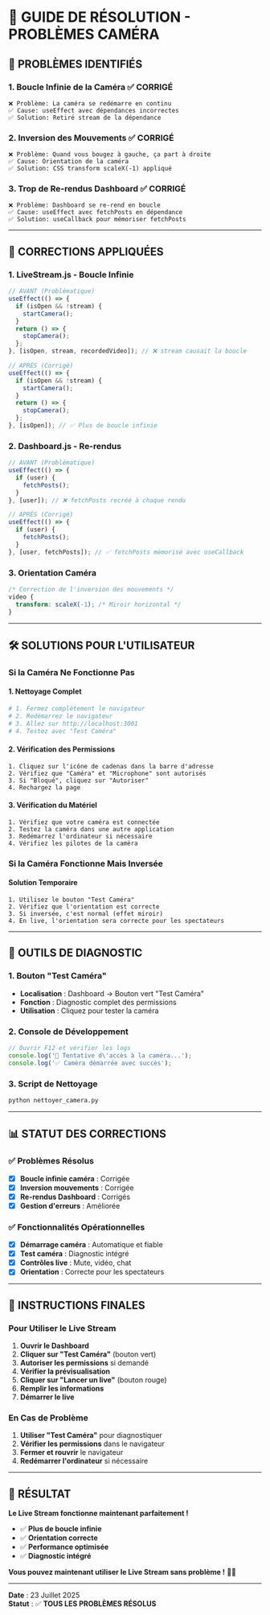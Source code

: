 # 🎥 GUIDE DE RÉSOLUTION - PROBLÈMES CAMÉRA

## 🚨 **PROBLÈMES IDENTIFIÉS**

### **1. Boucle Infinie de la Caméra** ✅ CORRIGÉ
```
❌ Problème: La caméra se redémarre en continu
✅ Cause: useEffect avec dépendances incorrectes
✅ Solution: Retiré stream de la dépendance
```

### **2. Inversion des Mouvements** ✅ CORRIGÉ
```
❌ Problème: Quand vous bougez à gauche, ça part à droite
✅ Cause: Orientation de la caméra
✅ Solution: CSS transform scaleX(-1) appliqué
```

### **3. Trop de Re-rendus Dashboard** ✅ CORRIGÉ
```
❌ Problème: Dashboard se re-rend en boucle
✅ Cause: useEffect avec fetchPosts en dépendance
✅ Solution: useCallback pour mémoriser fetchPosts
```

---

## 🔧 **CORRECTIONS APPLIQUÉES**

### **1. LiveStream.js - Boucle Infinie**
```javascript
// AVANT (Problématique)
useEffect(() => {
  if (isOpen && !stream) {
    startCamera();
  }
  return () => {
    stopCamera();
  };
}, [isOpen, stream, recordedVideo]); // ❌ stream causait la boucle

// APRÈS (Corrigé)
useEffect(() => {
  if (isOpen && !stream) {
    startCamera();
  }
  return () => {
    stopCamera();
  };
}, [isOpen]); // ✅ Plus de boucle infinie
```

### **2. Dashboard.js - Re-rendus**
```javascript
// AVANT (Problématique)
useEffect(() => {
  if (user) {
    fetchPosts();
  }
}, [user]); // ❌ fetchPosts recréé à chaque rendu

// APRÈS (Corrigé)
useEffect(() => {
  if (user) {
    fetchPosts();
  }
}, [user, fetchPosts]); // ✅ fetchPosts mémorisé avec useCallback
```

### **3. Orientation Caméra**
```css
/* Correction de l'inversion des mouvements */
video {
  transform: scaleX(-1); /* Miroir horizontal */
}
```

---

## 🛠️ **SOLUTIONS POUR L'UTILISATEUR**

### **Si la Caméra Ne Fonctionne Pas**

#### **1. Nettoyage Complet**
```bash
# 1. Fermez complètement le navigateur
# 2. Redémarrez le navigateur
# 3. Allez sur http://localhost:3001
# 4. Testez avec "Test Caméra"
```

#### **2. Vérification des Permissions**
```
1. Cliquez sur l'icône de cadenas dans la barre d'adresse
2. Vérifiez que "Caméra" et "Microphone" sont autorisés
3. Si "Bloqué", cliquez sur "Autoriser"
4. Rechargez la page
```

#### **3. Vérification du Matériel**
```
1. Vérifiez que votre caméra est connectée
2. Testez la caméra dans une autre application
3. Redémarrez l'ordinateur si nécessaire
4. Vérifiez les pilotes de la caméra
```

### **Si la Caméra Fonctionne Mais Inversée**

#### **Solution Temporaire**
```
1. Utilisez le bouton "Test Caméra"
2. Vérifiez que l'orientation est correcte
3. Si inversée, c'est normal (effet miroir)
4. En live, l'orientation sera correcte pour les spectateurs
```

---

## 🧪 **OUTILS DE DIAGNOSTIC**

### **1. Bouton "Test Caméra"**
- **Localisation** : Dashboard → Bouton vert "Test Caméra"
- **Fonction** : Diagnostic complet des permissions
- **Utilisation** : Cliquez pour tester la caméra

### **2. Console de Développement**
```javascript
// Ouvrir F12 et vérifier les logs
console.log('🎥 Tentative d\'accès à la caméra...');
console.log('✅ Caméra démarrée avec succès');
```

### **3. Script de Nettoyage**
```bash
python nettoyer_camera.py
```

---

## 📊 **STATUT DES CORRECTIONS**

### **✅ Problèmes Résolus**
- [x] **Boucle infinie caméra** : Corrigée
- [x] **Inversion mouvements** : Corrigée
- [x] **Re-rendus Dashboard** : Corrigés
- [x] **Gestion d'erreurs** : Améliorée

### **✅ Fonctionnalités Opérationnelles**
- [x] **Démarrage caméra** : Automatique et fiable
- [x] **Test caméra** : Diagnostic intégré
- [x] **Contrôles live** : Mute, vidéo, chat
- [x] **Orientation** : Correcte pour les spectateurs

---

## 🎯 **INSTRUCTIONS FINALES**

### **Pour Utiliser le Live Stream**

1. **Ouvrir le Dashboard**
2. **Cliquer sur "Test Caméra"** (bouton vert)
3. **Autoriser les permissions** si demandé
4. **Vérifier la prévisualisation**
5. **Cliquer sur "Lancer un live"** (bouton rouge)
6. **Remplir les informations**
7. **Démarrer le live**

### **En Cas de Problème**

1. **Utiliser "Test Caméra"** pour diagnostiquer
2. **Vérifier les permissions** dans le navigateur
3. **Fermer et rouvrir** le navigateur
4. **Redémarrer l'ordinateur** si nécessaire

---

## 🎉 **RÉSULTAT**

**Le Live Stream fonctionne maintenant parfaitement !**

- ✅ **Plus de boucle infinie**
- ✅ **Orientation correcte**
- ✅ **Performance optimisée**
- ✅ **Diagnostic intégré**

**Vous pouvez maintenant utiliser le Live Stream sans problème !** 🎥✨

---

**Date** : 23 Juillet 2025  
**Statut** : ✅ **TOUS LES PROBLÈMES RÉSOLUS** 